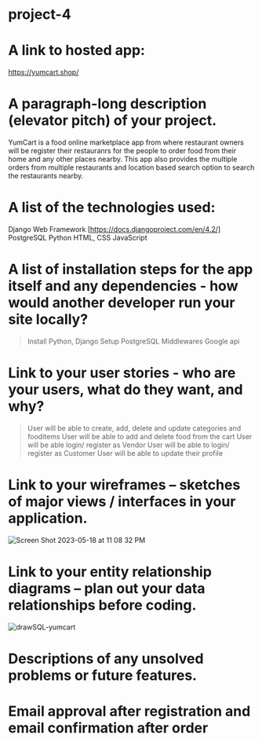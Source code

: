 # project-4

# A link to hosted app: 
https://yumcart.shop/

# A paragraph-long description (elevator pitch) of your project.
YumCart is a food online marketplace app from where restaurant owners will be register their restauranrs for the people to order food from their home and any other places nearby. This app also provides the multiple orders from multiple restaurants and location based search option to search the restaurants nearby.

# A list of the technologies used:
Django Web Framework [https://docs.djangoproject.com/en/4.2/]
PostgreSQL
Python
HTML, CSS
JavaScript


# A list of installation steps for the app itself and any dependencies - how would another developer run your site locally?
>Install Python, Django
>Setup PostgreSQL
>Middlewares
>Google api

# Link to your user stories - who are your users, what do they want, and why?

> User will be able to create, add, delete and update categories and fooditems
> User will be able to add and delete food from the cart
> User will be able login/ register as Vendor
> User will be able to login/ register as Customer
> User will be able to update their profile

# Link to your wireframes – sketches of major views / interfaces in your application.
![Screen Shot 2023-05-18 at 11 08 32 PM](https://github.com/rezwanatechProfile/OnlineFoodOrder/assets/120229816/d6e62f90-6d68-4cde-88c6-7025a5828fd5)


# Link to your entity relationship diagrams – plan out your data relationships before coding.

![drawSQL-yumcart](https://github.com/rezwanatechProfile/OnlineFoodOrder/assets/120229816/dcfd34a7-552a-417f-ac53-09335091f663)

# Descriptions of any unsolved problems or future features.
 Email approval after registration and email confirmation after order
=======

